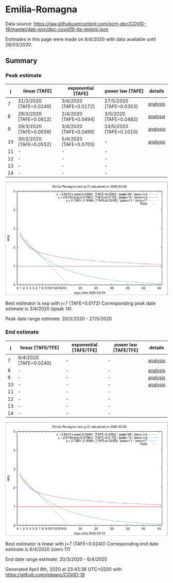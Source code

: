 # Emilia-Romagna


Data source: https://raw.githubusercontent.com/pcm-dpc/COVID-19/master/dati-json/dpc-covid19-ita-regioni.json

Estimates in this page were made on 8/4/2020 with data available until 26/03/2020.


## Summary 

### Peak estimate 
|j|linear [TAFE]|exponential [TAFE]|power law [TAFE]|details|
|---|----|-----------|---------|-------|
|7|31/3/2020 [TAFE=0.0240]|3/4/2020 [TAFE=0.0172]|27/5/2020 [TAFE=0.0353]|[analysis](COVID-19_emilia-romagna_j7_2020-03-26.md)|
|8|29/3/2020 [TAFE=0.0812]|2/4/2020 [TAFE=0.0494]|3/5/2020 [TAFE=0.0482]|[analysis](COVID-19_emilia-romagna_j8_2020-03-26.md)|
|9|29/3/2020 [TAFE=0.0656]|3/4/2020 [TAFE=0.0496]|24/5/2020 [TAFE=0.1010]|[analysis](COVID-19_emilia-romagna_j9_2020-03-26.md)|
|10|30/3/2020 [TAFE=0.0552]|5/4/2020 [TAFE=0.0705]|-|[analysis](COVID-19_emilia-romagna_j10_2020-03-26.md)|
|11|-|-|-||
|12|-|-|-||
|13|-|-|-||
|14|-|-|-||

![best peak estimate](COVID-19_emilia-romagna_j7_2020-03-26.png)

Best estimator is exp with j=7 (TAFE=0.0172)
Corresponding peak date estimate is 3/4/2020 (ipeak 14)


Peak date range estimate: 20/3/2020 - 27/5/2020

### End estimate 
|j|linear [TAFE/TFE]|exponential [TAFE/TFE]|power law [TAFE/TFE]|details|
|---|----|-----------|---------|-------|
|7|6/4/2020 [TAFE=0.0240]|-|-|[analysis](COVID-19_emilia-romagna_j7_2020-03-26.md)|
|8|-|-|-|[analysis](COVID-19_emilia-romagna_j8_2020-03-26.md)|
|9|-|-|-|[analysis](COVID-19_emilia-romagna_j9_2020-03-26.md)|
|10|-|-|-|[analysis](COVID-19_emilia-romagna_j10_2020-03-26.md)|
|11|-|-|-||
|12|-|-|-||
|13|-|-|-||
|14|-|-|-||

![best zero estimate](COVID-19_emilia-romagna_j7_2020-03-26.png)

Best estimator is linear with j=7 (TAFE=0.0240)
Corresponding end date estimate is 6/4/2020 (izero 17)


End date range estimate: 20/3/2020 - 6/4/2020

Generated April 8th, 2020 at 23:43:36 UTC+0200 with https://github.com/robianc/COVID-19
